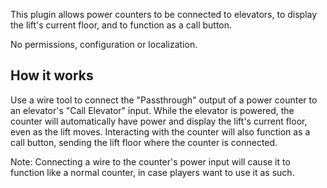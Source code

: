 This plugin allows power counters to be connected to elevators, to display the lift's current floor, and to function as a call button.

No permissions, configuration or localization.

## How it works

Use a wire tool to connect the "Passthrough" output of a power counter to an elevator's "Call Elevator" input. While the elevator is powered, the counter will automatically have power and display the lift's current floor, even as the lift moves. Interacting with the counter will also function as a call button, sending the lift floor where the counter is connected.

Note: Connecting a wire to the counter's power input will cause it to function like a normal counter, in case players want to use it as such.

